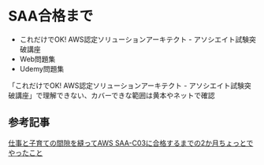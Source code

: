 # SAA合格まで
- これだけでOK! AWS認定ソリューションアーキテクト - アソシエイト試験突破講座
- Web問題集
- Udemy問題集

「これだけでOK! AWS認定ソリューションアーキテクト - アソシエイト試験突破講座」で理解できない、カバーできな範囲は黄本やネットで確認

## 参考記事
[仕事と子育ての間隙を縫ってAWS SAA-C03に合格するまでの2か月ちょっとでやったこと](https://qiita.com/moromi25/items/cd2d304f14594493b1a3)